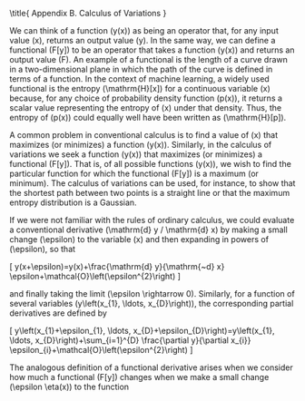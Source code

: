 \title{
Appendix B. Calculus of Variations
}

We can think of a function \(y(x)\) as being an operator that, for any input value \(x\), returns an output value \(y\). In the same way, we can define a functional \(F[y]\) to be an operator that takes a function \(y(x)\) and returns an output value \(F\). An example of a functional is the length of a curve drawn in a two-dimensional plane in which the path of the curve is defined in terms of a function. In the context of machine learning, a widely used functional is the entropy \(\mathrm{H}[x]\) for a continuous variable \(x\) because, for any choice of probability density function \(p(x)\), it returns a scalar value representing the entropy of \(x\) under that density. Thus, the entropy of \(p(x)\) could equally well have been written as \(\mathrm{H}[p]\).

A common problem in conventional calculus is to find a value of \(x\) that maximizes (or minimizes) a function \(y(x)\). Similarly, in the calculus of variations we seek a function \(y(x)\) that maximizes (or minimizes) a functional \(F[y]\). That is, of all possible functions \(y(x)\), we wish to find the particular function for which the functional \(F[y]\) is a maximum (or minimum). The calculus of variations can be used, for instance, to show that the shortest path between two points is a straight line or that the maximum entropy distribution is a Gaussian.

If we were not familiar with the rules of ordinary calculus, we could evaluate a conventional derivative \(\mathrm{d} y / \mathrm{d} x\) by making a small change \(\epsilon\) to the variable \(x\) and then expanding in powers of \(\epsilon\), so that

\[
y(x+\epsilon)=y(x)+\frac{\mathrm{d} y}{\mathrm{~d} x} \epsilon+\mathcal{O}\left(\epsilon^{2}\right)
\]

and finally taking the limit \(\epsilon \rightarrow 0\). Similarly, for a function of several variables \(y\left(x_{1}, \ldots, x_{D}\right)\), the corresponding partial derivatives are defined by

\[
y\left(x_{1}+\epsilon_{1}, \ldots, x_{D}+\epsilon_{D}\right)=y\left(x_{1}, \ldots, x_{D}\right)+\sum_{i=1}^{D} \frac{\partial y}{\partial x_{i}} \epsilon_{i}+\mathcal{O}\left(\epsilon^{2}\right)
\]

The analogous definition of a functional derivative arises when we consider how much a functional \(F[y]\) changes when we make a small change \(\epsilon \eta(x)\) to the function